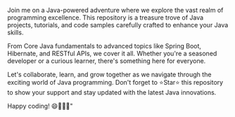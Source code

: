 Join me on a Java-powered adventure where we explore the vast realm of programming excellence. This repository is a treasure trove of Java projects, tutorials, and code samples carefully crafted to enhance your Java skills.

From Core Java fundamentals to advanced topics like Spring Boot, Hibernate, and RESTful APIs, we cover it all. Whether you're a seasoned developer or a curious learner, there's something here for everyone.

Let's collaborate, learn, and grow together as we navigate through the exciting world of Java programming. Don't forget to ⭐️Star⭐️ this repository to show your support and stay updated with the latest Java innovations.

Happy coding! 😄👨‍💻🌟"

